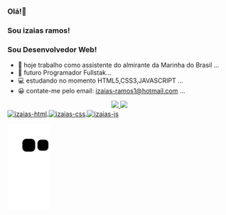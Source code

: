 ### Olá!👋 
### Sou izaias ramos! 
### Sou Desenvolvedor Web!


- 🏢 hoje trabalho como assistente do almirante da Marinha do Brasil ...   <br/>
- 💎 futuro Programador Fullstak...                                        <br/>
- 💻 estudando no momento HTML5,CSS3,JAVASCRIPT ...                        <br/>
- 😀 contate-me pelo email: izaias-ramos1@hotmail.com ...                  <br/>

<div align="center">
  <a href="https://github.com/izaiasramos">
  <img height="170em" src="https://github-readme-stats.vercel.app/api?username=izaiasramos&show_icons=true&theme=dracula&include_all_commits=true&count_private=true"/>
  <img height="170em" src="https://github-readme-stats.vercel.app/api/top-langs/?username=izaiasramos&layout=compact&langs_count=7&theme=dracula"/>
</div>
<div style="display: inline_block">  
<div>
<img align="center" alt="izaias-html" height="60" width="60" src=https://icongr.am/devicon/html5-original-wordmark.svg?size=128&color=currentColor/>
<img align="center" alt="izaias-css" height="60" width="60" src=https://icongr.am/devicon/css3-original-wordmark.svg?size=128&color=currentColor/>    
<img align="center" alt="izaias-js" height="60" width="50" src=https://icongr.am/devicon/javascript-original.svg?size=128&color=currentColor/>
</div>    

   ![Animação de cobra](https://github.com/rafaballerini/rafaballerini/blob/output/github-contribution-grid-snake.svg)
 

  
